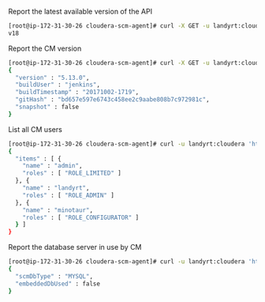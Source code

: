 Report the latest available version of the API

```sh
[root@ip-172-31-30-26 cloudera-scm-agent]# curl -X GET -u landyrt:cloudera 'http://localhost:7180/api/version'
v18
```


Report the CM version

```sh
[root@ip-172-31-30-26 cloudera-scm-agent]# curl -X GET -u landyrt:cloudera 'http://localhost:7180/api/v18/cm/version'
{
  "version" : "5.13.0",
  "buildUser" : "jenkins",
  "buildTimestamp" : "20171002-1719",
  "gitHash" : "bd657e597e6743c458ee2c9aabe808b7c972981c",
  "snapshot" : false
}

```

List all CM users

```sh
[root@ip-172-31-30-26 cloudera-scm-agent]# curl -u landyrt:cloudera 'http://localhost:7180/api/v18/users'
{
  "items" : [ {
    "name" : "admin",
    "roles" : [ "ROLE_LIMITED" ]
  }, {
    "name" : "landyrt",
    "roles" : [ "ROLE_ADMIN" ]
  }, {
    "name" : "minotaur",
    "roles" : [ "ROLE_CONFIGURATOR" ]
  } ]
}
```

Report the database server in use by CM

```sh
[root@ip-172-31-30-26 cloudera-scm-agent]# curl -u landyrt:cloudera 'http://localhost:7180/api/v18/cm/scmDbInfo'
{
  "scmDbType" : "MYSQL",
  "embeddedDbUsed" : false
}

```


